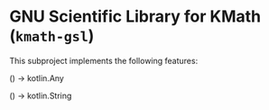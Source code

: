 # GNU Scientific Library for KMath (`kmath-gsl`)

This subproject implements the following features:

() -> kotlin.Any

() -> kotlin.String
